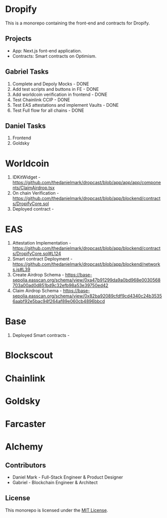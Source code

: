 # Dropify

This is a monorepo containing the front-end and contracts for Dropify.

## Projects

- App: Next.js font-end application.
- Contracts: Smart contracts on Optimism.

## Gabriel Tasks

1. Complete and Depoly Mocks - DONE
2. Add test scripts and buttons in FE - DONE
3. Add worldcoin verification in frontend - DONE
4. Test Chainlink CCIP - DONE
5. Test EAS attestations and implement Vaults - DONE
6. Test Full flow for all chains - DONE

## Daniel Tasks

1. Frontend
2. Goldsky

# Worldcoin

1. IDKitWidget - https://github.com/thedanielmark/dropcast/blob/app/app/app/components/ClaimAirdrop.tsx
2. On chain Verification - https://github.com/thedanielmark/dropcast/blob/app/blockend/contracts/DropifyCore.sol
3. Deployed contract -

# EAS

1. Attestation Implementation - https://github.com/thedanielmark/dropcast/blob/app/blockend/contracts/DropifyCore.sol#L124
2. Smart contract Deployment - https://github.com/thedanielmark/dropcast/blob/app/blockend/networks.js#L39
3. Create Airdrop Schema - https://base-sepolia.easscan.org/schema/view/0xa47b91299da9a0bd968e0030568703a00ad0d851bd9c32efb98a53e39750ed42
4. Claim Airdrop Schema - https://base-sepolia.easscan.org/schema/view/0x82ba92089cfdf9cd4340c24b35356aabf92e5bac94f264af89e060cb4896bbcd

# Base

1. Deployed Smart contracts - 

# Blockscout

# Chainlink

# Goldsky

# Farcaster

# Alchemy

## Contributors

- Daniel Mark - Full-Stack Engineer & Product Designer
- Gabriel - Blockchain Engineer & Architect

## License

This monorepo is licensed under the [MIT License](LICENSE).
